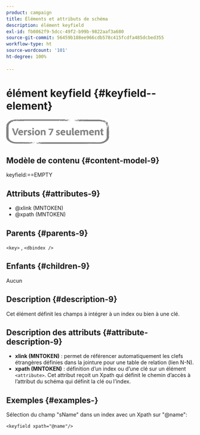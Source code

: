 ```yaml
---
product: campaign
title: Éléments et attributs de schéma
description: élément keyfield
exl-id: fb0862f9-5dcc-49f2-b99b-9822aaf3a680
source-git-commit: 56459b188ee966cdb578c415fcdfa485dcbed355
workflow-type: ht
source-wordcount: '101'
ht-degree: 100%

---
```


# élément keyfield {#keyfield--element}

![](../../../assets/v7-only.svg)

## Modèle de contenu {#content-model-9}

keyfield:==EMPTY

## Attributs {#attributes-9}

* @xlink (MNTOKEN)
* @xpath (MNTOKEN)

## Parents {#parents-9}

`<key>`  ,  `<dbindex />`

## Enfants {#children-9}

Aucun

## Description {#description-9}

Cet élément définit les champs à intégrer à un index ou bien à une clé.

## Description des attributs {#attribute-description-9}

* **xlink (MNTOKEN)** : permet de référencer automatiquement les clefs étrangères définies dans la jointure pour une table de relation (lien N-N).
* **xpath (MNTOKEN)** : définition d’un index ou d’une clé sur un élément `<attribute>`. Cet attribut reçoit un Xpath qui définit le chemin d’accès à l’attribut du schéma qui définit la clé ou l’index.

## Exemples       {#examples-}

Sélection du champ &quot;sName&quot; dans un index avec un Xpath sur &quot;@name&quot;:

```
<keyfield xpath="@name"/>
```
